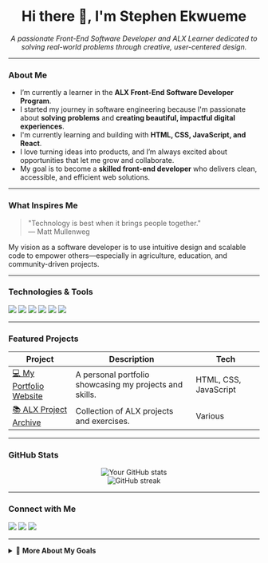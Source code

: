 <h1 align="center">Hi there 👋, I'm Stephen Ekwueme</h1>

<p align="center">
  <em>
    A passionate Front-End Software Developer and ALX Learner dedicated to solving real-world problems through creative, user-centered design.
  </em>
</p>

---

###  About Me

-  I’m currently a learner in the <strong>ALX Front-End Software Developer Program</strong>.
-  I started my journey in software engineering because I'm passionate about <strong>solving problems</strong> and <strong>creating beautiful, impactful digital experiences</strong>.
-  I'm currently learning and building with <strong>HTML, CSS, JavaScript, and React</strong>.
-  I love turning ideas into products, and I’m always excited about opportunities that let me grow and collaborate.
-  My goal is to become a <strong>skilled front-end developer</strong> who delivers clean, accessible, and efficient web solutions.

---

###  What Inspires Me

> "Technology is best when it brings people together."  
> — Matt Mullenweg

My vision as a software developer is to use intuitive design and scalable code to empower others—especially in agriculture, education, and community-driven projects.

---

###  Technologies & Tools

<p>
  <img src="https://img.shields.io/badge/HTML5-E34F26?logo=html5&logoColor=white&style=flat-square" />
  <img src="https://img.shields.io/badge/CSS3-1572B6?logo=css3&logoColor=white&style=flat-square" />
  <img src="https://img.shields.io/badge/JavaScript-F7DF1E?logo=javascript&logoColor=black&style=flat-square" />
  <img src="https://img.shields.io/badge/React-20232A?logo=react&logoColor=61DAFB&style=flat-square" />
  <img src="https://img.shields.io/badge/Git-F05032?logo=git&logoColor=white&style=flat-square" />
  <img src="https://img.shields.io/badge/GitHub-181717?logo=github&logoColor=white&style=flat-square" />
</p>

---

###  Featured Projects

| Project | Description | Tech |
|--------|-------------|------|
| [💻 My Portfolio Website](https://sites.google.com/view/ekwueme-stephen-chiazam/home) | A personal portfolio showcasing my projects and skills. | HTML, CSS, JavaScript |
| [📚 ALX Project Archive](https://github.com/yourusername/alx-projects) | Collection of ALX projects and exercises. | Various |

---

###  GitHub Stats

<p align="center">
  <img src="https://github-readme-stats.vercel.app/api?username=yourusername&show_icons=true&theme=radical" alt="Your GitHub stats" />
  <br />
  <img src="https://github-readme-streak-stats.herokuapp.com?user=yourusername&theme=radical&hide_border=true" alt="GitHub streak" />
</p>

---

###  Connect with Me

<p>
  <a href="https://linkedin.com/in/stephen-ekwueme"><img src="https://img.shields.io/badge/LinkedIn-blue?logo=linkedin&style=for-the-badge" /></a>
  <a href="mailto:stephen.ekwuemec@gmail.com"><img src="https://img.shields.io/badge/Email-D14836?logo=gmail&logoColor=white&style=for-the-badge" /></a>
  <a href="https://twitter.com/Steve__Oreo"><img src="https://img.shields.io/badge/Twitter-1DA1F2?logo=twitter&logoColor=white&style=for-the-badge" /></a>
</p>

---

<details>
<summary>📘 <strong>More About My Goals</strong></summary>

As a front-end developer, I aspire to:
- Collaborate on open-source projects that solve real problems.
- Contribute to meaningful digital solutions for education, agriculture, and commerce in Africa.
- Continuously grow my design and coding skills to stay ahead of the curve.

</details>

<!--
**SteveeOreo/SteveeOreo** is a ✨ _special_ ✨ repository because its `README.md` (this file) appears on your GitHub profile.

Here are some ideas to get you started:

- 🔭 I’m currently working on ...
- 🌱 I’m currently learning ...
- 👯 I’m looking to collaborate on ...
- 🤔 I’m looking for help with ...
- 💬 Ask me about ...
- 📫 How to reach me: ...
- 😄 Pronouns: ...
- ⚡ Fun fact: ...
-->
